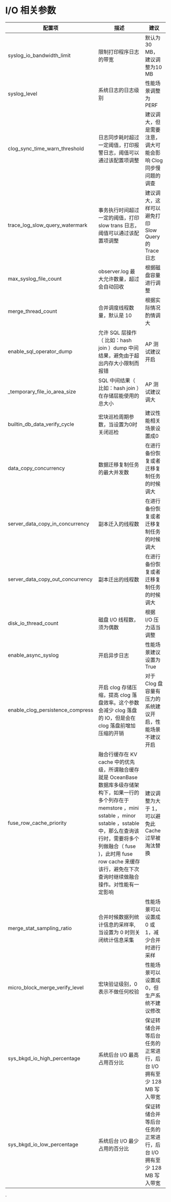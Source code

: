 # I/O 相关参数
| 配置项 | 描述 | 建议 |
| --- | --- | --- |
| syslog_io_bandwidth_limit | 限制打印程序日志的带宽 | 默认为 30 MB，建议调整为10 MB |
| syslog_level | 系统日志的日志级别 | 性能场景调整为 PERF |
| clog_sync_time_warn_threshold | 日志同步耗时超过一定阈值，打印报警日志，阈值可以通过该配置项调整 | 建议调大，但是需要注意，调大可能会影响 Clog 同步慢问题的调查 |
| trace_log_slow_query_watermark | 事务执行时间超过一定的阈值，打印 slow trans 日志，阈值可以通过该配置项调整 | 建议调大，这样可以避免打印 Slow Query 的 Trace 日志 |
| max_syslog_file_count | observer.log 最大允许数量，超过会自动回收 | 根据磁盘容量进行调整 |
| merge_thread_count | 合并调度线程数量，默认是 10 | 根据实际情况酌情调大 |
| enable_sql_operator_dump | 允许 SQL 层操作（ 比如：hash join ）dump 中间结果，避免由于超出内存大小限制而报错 | AP 测试建议开启 |
| _temporary_file_io_area_size | SQL 中间结果（ 比如：hash join ）在存储层能使用的总大小 | AP 测试建议调大 |
| builtin_db_data_verify_cycle | 宏块巡检周期参数，当设置为0时关闭巡检 | 建议性能相关场景设置成0 |
| data_copy_concurrency | 数据迁移复制任务的最大并发数 | 在进行备份恢复或者迁移复制任务的时候调大 |
| server_data_copy_in_concurrency | 副本迁入的线程数 | 在进行备份恢复或者迁移复制任务的时候调大 |
| server_data_copy_out_concurrency | 副本迁出的线程数 | 在进行备份恢复或者迁移复制任务的时候调大 |
| disk_io_thread_count | 磁盘 I/O 线程数，须为偶数 | 根据 I/O 压力适当调整 |
| enable_async_syslog | 开启异步日志 | 性能场景建议设置为 True |
| enable_clog_persistence_compress | 开启 clog 存储压缩，提高 clog 落盘效率。这个参数会减少 clog 落盘的 IO，但是会在 clog 落盘前增加压缩的开销 | 对于 Clog 盘容量有压力的系统建议开启，性能场景不建议开启 |
| fuse_row_cache_priority | 融合行缓存在 KV cache 中的优先级，所谓融合缓存就是 OceanBase 数据库多级存储架构下，如果一行的多个列存在于 memstore ，mini sstable ，minor sstable ，sstable 中，那么在查询该行时，需要将多个列做融合（ fuse )，此时用 fuse row cache 来缓存该行，避免在下次查询时继续做融合操作。对性能有一定影响 | 建议调整为大于 1，可以避免此 Cache 过早被淘汰替换 |
| merge_stat_sampling_ratio | 合并时候数据列统计信息的采样率,当设置为 0 时则关闭统计信息采集 | 性能场景可以设置成 0 或 1，减少合并时进行采样 |
| micro_block_merge_verify_level | 宏块验证级别，0 表示不做任何校验 | 性能场景可以设置成 0，但生产系统不建议修改 |
| sys_bkgd_io_high_percentage | 系统后台 I/O 最高占用百分比 | 保证转储合并等后台任务的正常进行，后台 I/O 拥有至少 128 MB 写入带宽 |
| sys_bkgd_io_low_percentage | 系统后台 I/O 最少占用的百分比 | 保证转储合并等后台任务的正常进行，后台 I/O 拥有至少 128 MB 写入带宽 |

·
